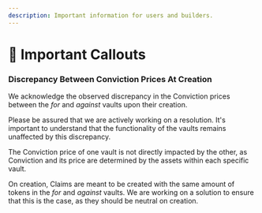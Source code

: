 ```yaml
---
description: Important information for users and builders.
---
```


# 📣 Important Callouts

### Discrepancy Between Conviction Prices At Creation

We acknowledge the observed discrepancy in the Conviction prices between the _for_ and _against_ vaults upon their creation.&#x20;

Please be assured that we are actively working on a resolution. It's important to understand that the functionality of the vaults remains unaffected by this discrepancy.&#x20;

The Conviction price of one vault is not directly impacted by the other, as Conviction and its price are determined by the assets within each specific vault.&#x20;

On creation, Claims are meant to be created with the same amount of tokens in the _for_ and _against_ vaults. We are working on a solution to ensure that this is the case, as they should be neutral on creation.
